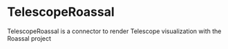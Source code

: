 # TelescopeRoassal
TelescopeRoassal is a connector to render Telescope visualization with the Roassal project 

